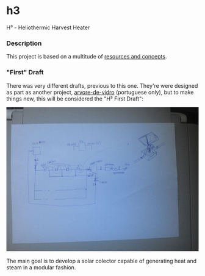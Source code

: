 # h3
H³ - Heliothermic Harvest Heater

### Description

This project is based on a multitude of [resources and concepts](/links-resources.txt).

### "First" Draft

There was very different drafts, previous to this one. They're were designed as part as another project, [arvore-de-vidro](https://github.com/arthurmoises/h3) (portuguese only), but to make things new, this will be considered the "H³ First Draft":

![First Draft](h3-first-draft.jpg)

The main goal is to develop a solar colector capable of generating heat and steam in a modular fashion.  
